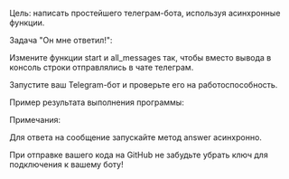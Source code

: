 Цель: написать простейшего телеграм-бота, используя асинхронные функции.

Задача "Он мне ответил!":

Измените функции start и all_messages так, чтобы вместо вывода в консоль строки отправлялись в чате телеграм.

Запустите ваш Telegram-бот и проверьте его на работоспособность.

Пример результата выполнения программы:

Примечания:

Для ответа на сообщение запускайте метод answer асинхронно.

При отправке вашего кода на GitHub не забудьте убрать ключ для подключения к вашему боту!
